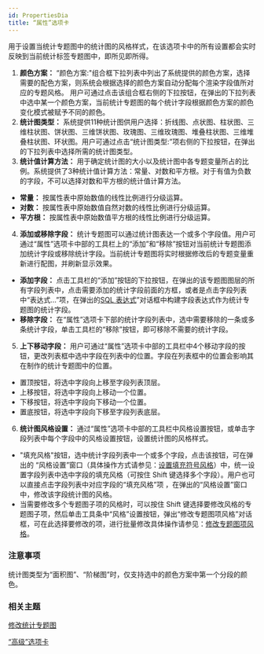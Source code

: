 ```yaml
---
id: PropertiesDia
title: “属性”选项卡
---
```

用于设置当统计专题图中的统计图的风格样式，在该选项卡中的所有设置都会实时反映到当前统计标签专题图中，即所见即所得。

1. **颜色方案：** “颜色方案:"组合框下拉列表中列出了系统提供的颜色方案，选择需要的配色方案，则系统会根据选择的颜色方案自动分配每个渲染字段值所对应的专题风格。 用户可通过点击该组合框右侧的下拉按钮，在弹出的下拉列表中选中某一个颜色方案，当前统计专题图的每个统计字段根据颜色方案的颜色变化模式被赋予不同的颜色。
2. **统计图类型：** 系统提供11种统计图供用户选择：折线图、点状图、柱状图、三维柱状图、饼状图、三维饼状图、玫瑰图、三维玫瑰图、堆叠柱状图、三维堆叠柱状图、环状图。用户可通过点击“统计图类型:”项右侧的下拉按钮，在弹出的下拉列表中选择所需的统计图类型。
3. **统计值计算方法：** 用于确定统计图的大小以及统计图中各专题变量所占的比例。系统提供了3种统计值计算方法：常量、对数和平方根。对于有值为负数的字段，不可以选择对数和平方根的统计值计算方法。 
* **常量：** 按属性表中原始数值的线性比例进行分级运算。
* **对数：** 按属性表中原始数值自然对数的线性比例进行分级运算。
* **平方根：** 按属性表中原始数值平方根的线性比例进行分级运算。
4. **添加或移除字段：** 统计专题图可以通过统计图表达一个或多个字段值。用户可通过“属性”选项卡中部的工具栏上的“添加”和“移除”按钮对当前统计专题图添加统计字段或移除统计字段。当前统计专题图将实时根据修改后的专题变量重新进行配图，并刷新显示效果。 
* **添加字段：** 点击工具栏的“添加”按钮的下拉按钮，在弹出的该专题图图层的所有字段列表中，点击需要添加的统计字段前面的方框，或者是点击字段列表中“表达式…”项，在弹出的[SQL 表达式](../../Query/SQLQueryDia)”对话框中构建字段表达式作为统计专题图的统计字段。
* **移除字段：** 在“属性”选项卡下部的统计字段列表中，选中需要移除的一条或多条统计字段，单击工具栏的“移除”按钮，即可移除不需要的统计字段。
5. **上下移动字段：** 用户可通过“属性”选项卡中部的工具栏中4个移动字段的按钮，更改列表框中选中字段在列表中的位置。字段在列表框中的位置会影响其在制作的统计专题图中的位置。 
* 置顶按钮，将选中字段向上移至字段列表顶层。
* 上移按钮，将选中字段向上移动一个位置。
* 下移按钮，将选中字段向下移动一个位置。
* 置底按钮，将选中字段向下移至字段列表底层。
6. **统计图风格设置：** 通过“属性”选项卡中部的工具栏中风格设置按钮，或单击字段列表中每个字段中的风格设置按钮，设置统计图的风格样式。 
* "填充风格"按钮，选中统计字段列表中一个或多个字段，点击该按钮，可在弹出的 “风格设置”窗口（具体操作方式请参见：[设置填充符号风格](../../Visualization/LayerStyle/FillSymStyle)）中，统一设置字段列表中选中字段的填充风格（可按住 Shift 键选择多个字段）。用户也可以直接点击字段列表中对应字段的“填充风格”项 ，在弹出的“风格设置”窗口中，修改该字段统计图的风格。
* 当需要修改多个专题图子项的风格时，可以按住 Shift 键选择要修改风格的专题图子项，然后单击工具条中“风格”设置按钮，弹出“修改专题图项风格”对话框，可在此选择要修改的项，进行批量修改具体操作请参见：[修改专题图项风格](../ThematicStyle)。

### 注意事项

统计图类型为“面积图”、“阶梯图”时，仅支持选中的颜色方案中第一个分段的颜色。

### 相关主题

 [修改统计专题图](GraphMapDia)

 [“高级”选项卡](AdvancedDia)

